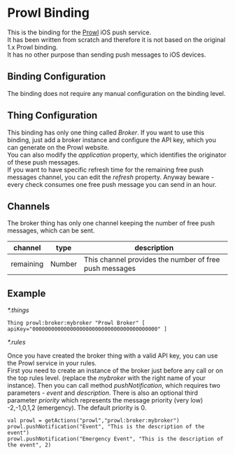 # Prowl Binding

This is the binding for the [Prowl](https://www.prowlapp.com) iOS push service.  
It has been written from scratch and therefore it is not based on the original 1.x Prowl binding.  
It has no other purpose than sending push messages to iOS devices.

## Binding Configuration

The binding does not require any manual configuration on the binding level.

## Thing Configuration

This binding has only one thing called _Broker_. If you want to use this binding, just add a broker instance and configure the API key, which you can generate on the Prowl website.  
You can also modify the _application_ property, which identifies the originator of these push messages.  
If you want to have specific refresh time for the remaining free push messages channel, you can edit the _refresh_ property.
Anyway beware - every check consumes one free push message you can send in an hour.

## Channels

The broker thing has only one channel keeping the number of free push messages, which can be sent.

| channel    | type   | description                                            |
|------------|--------|--------------------------------------------------------|
| remaining  | Number | This channel provides the number of free push messages |

## Example

_*.things_

```
Thing prowl:broker:mybroker "Prowl Broker" [ apiKey="0000000000000000000000000000000000000000" ]
```

_*.rules_

Once you have created the broker thing with a valid API key, you can use the Prowl service in your rules.  
First you need to create an instance of the broker just before any call or on the top rules level. (replace the _mybroker_ with the right name of your instance).
Then you can call method _pushNotification_, which requires two parameters - _event_ and _description_. 
There is also an optional third parameter _priority_ which represents the message priority (very low) -2,-1,0,1,2 (emergency). The default priority is 0. 

```
val prowl = getActions("prowl","prowl:broker:mybroker")  
prowl.pushNotification("Event", "This is the description of the event")
prowl.pushNotification("Emergency Event", "This is the description of the event", 2)
```
